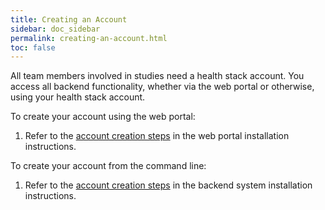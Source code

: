 ```yaml
---
title: Creating an Account
sidebar: doc_sidebar
permalink: creating-an-account.html
toc: false
---
```


All team members involved in studies need a health stack account. You access all backend functionality, whether via the web portal or otherwise, using your health stack account.

To create your account using the web portal:

1. Refer to the [account creation steps](../installation/installing-the-portal.md#iii-launch-web-portal-and-create-account) in the web portal installation instructions.

To create your account from the command line:

1. Refer to the [account creation steps](../installation/installing-the-backend.md#xiii-create-initial-account) in the backend system installation instructions.
